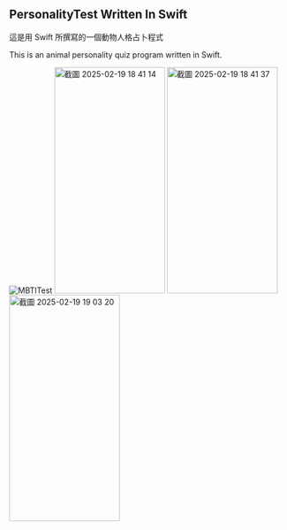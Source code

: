 ## PersonalityTest Written In Swift

這是用 Swift 所撰寫的一個動物人格占卜程式

This is an animal personality quiz program written in Swift.

![MBTITest](https://github.com/user-attachments/assets/0dc7bdc9-a8e2-4761-9e8a-c03da11253f1)
<img width="200" height="409" alt="截圖 2025-02-19 18 41 14" src="https://github.com/user-attachments/assets/6b6641d3-453f-4360-91ca-9840b77d686c" />
<img width="200" height="409" alt="截圖 2025-02-19 18 41 37" src="https://github.com/user-attachments/assets/2b5b6f43-c639-4419-9cab-418e1beb5269" />
<img width="200" height="409" alt="截圖 2025-02-19 19 03 20" src="https://github.com/user-attachments/assets/a966c927-06f2-4c6f-bdd4-47da88578fc5" />
